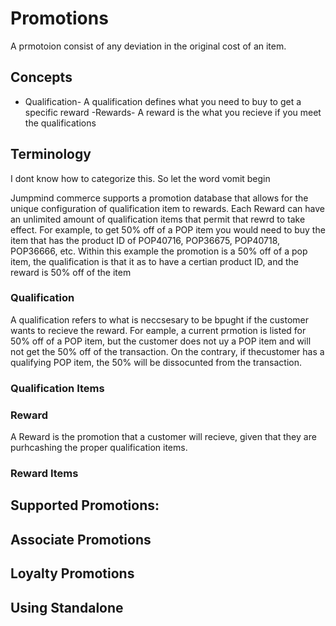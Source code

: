 # Promotions
A prmotoion consist of any deviation in the original cost of an item. 

## Concepts
- Qualification- A qualification defines what you need to buy to get a specific reward
-Rewards-  A reward is the what you recieve if you meet the qualifications
## Terminology




I dont know how to categorize this. So let the word vomit begin 

Jumpmind commerce supports a promotion database that allows for the unique configuration of qualification item to rewards. Each Reward can have an unlimited amount of qualification items that permit that rewrd to take effect. 
For example, to get 50% off of a POP item you would need to buy the item that has the product ID of POP40716, POP36675, POP40718, POP36666, etc. 
Within this example the promotion is a 50% off of a pop item, the qualification is that it as to have a certian product ID, and the reward is 50% off of the item

### Qualification
A qualification refers to what is neccsesary to be bpught if the customer wants to recieve the reward. For eample, a current prmotion is listed for 50% off of a POP item, but the customer does not uy a POP item and will not get the 50% off of the transaction. On the contrary, if thecustomer has a qualifying POP item, the 50% will be dissocunted from the transaction.

### Qualification Items

### Reward
A Reward is the promotion that a customer will recieve, given that they are purhcashing the proper qualification items.
### Reward Items

## Supported Promotions:

## Associate Promotions

## Loyalty Promotions

## Using Standalone

